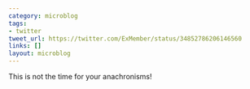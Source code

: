 ```yaml
---
category: microblog
tags:
- twitter
tweet_url: https://twitter.com/ExMember/status/34852786206146560
links: []
layout: microblog
---
```

This is not the time for your anachronisms!
